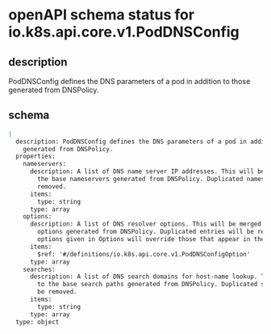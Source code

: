 # openAPI schema status for io.k8s.api.core.v1.PodDNSConfig

## description

PodDNSConfig defines the DNS parameters of a pod in addition to those generated from DNSPolicy.

## schema

```yaml
|
  description: PodDNSConfig defines the DNS parameters of a pod in addition to those
    generated from DNSPolicy.
  properties:
    nameservers:
      description: A list of DNS name server IP addresses. This will be appended to
        the base nameservers generated from DNSPolicy. Duplicated nameservers will be
        removed.
      items:
        type: string
      type: array
    options:
      description: A list of DNS resolver options. This will be merged with the base
        options generated from DNSPolicy. Duplicated entries will be removed. Resolution
        options given in Options will override those that appear in the base DNSPolicy.
      items:
        $ref: '#/definitions/io.k8s.api.core.v1.PodDNSConfigOption'
      type: array
    searches:
      description: A list of DNS search domains for host-name lookup. This will be appended
        to the base search paths generated from DNSPolicy. Duplicated search paths will
        be removed.
      items:
        type: string
      type: array
  type: object

```
